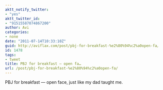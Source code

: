 ```yaml
---
aktt_notify_twitter:
- "yes"
aktt_twitter_id:
- "91515587074867200"
author: Avi
categories:
- none
date: "2011-07-14T10:33:10Z"
guid: http://aviflax.com/post/pbj-for-breakfast-%e2%80%94%c2%a0open-fa/
id: 1478
tags:
- tweet
title: PBJ for breakfast — open fa…
url: /post/pbj-for-breakfast-%e2%80%94%c2%a0open-fa/
---
```

PBJ for breakfast — open face, just like my dad taught me.